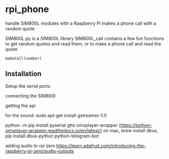 # rpi_phone
handle SIM800L modules with a Raspberry Pi
makes a phone call with a random quote

SIM800L.py is a SIM800L library
SIM800L_call contains a few fun functions to get random quotes and read them, or to make a phone call and read the quote
```
makeCall(number)
```

## Installation
Setup the serial ports

connecting the SIM800l

getting the api



for the sound:
sudo apt-get install gstreamer-1.0


python -m pip install pyserial
gtts
omxplayer-wrapper (https://python-omxplayer-wrapper.readthedocs.io/en/latest/)
on mac, brew install dbus, pip install dbus-python
python-telegram-bot

adding audio to rpi zero
https://learn.adafruit.com/introducing-the-raspberry-pi-zero/audio-outputs